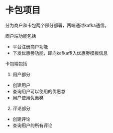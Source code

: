 # 卡包项目
分为商户和卡包两个部分部署，两端通过kafka通信。

商户端功能包括
- 平台注册商户功能
- 下发优惠劵功能，即向kafka传入优惠劵模板信息

卡包端包括
1. 用户部分
- 创建用户
- 查询用户可以使用的优惠劵
- 用户使用优惠劵
2. 评论部分
- 创建评论
- 查询用户的所有评论
